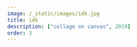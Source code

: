 ```yaml
---
image: /_static/images/idk.jpg
title: idk
description: ["collage on canvas", 2019]
order: 3
---
```

